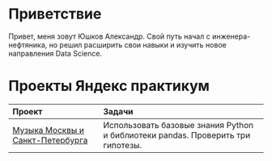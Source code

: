 # Приветствие
Привет, меня зовут Юшков Александр. Свой путь начал с инженера-нефтяника, но решил расширить свои навыки и изучить новое направления Data Science. 

# Проекты Яндекс практикум

| Проект | Задачи |
| :-----------| :----------- | 
| [Музыка Москвы и Санкт-Петербурга](https://github.com/Unerster/WAY_DS/blob/main/music_project/pr_music.ipynb])| Использовать базовые знания Python и библиотеки pandas. Проверить три гипотезы.|
